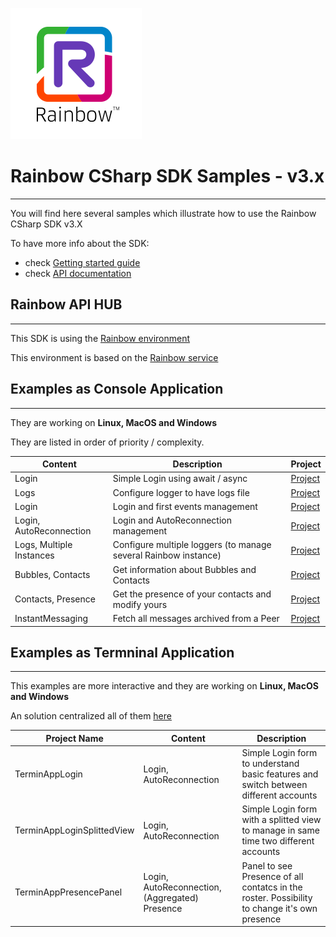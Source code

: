 ![Rainbow](../logo_rainbow.png)

 
# Rainbow CSharp SDK Samples - v3.x
---

You will find here several samples which illustrate how to use the Rainbow CSharp SDK v3.X

To have more info about the SDK:
- check [Getting started guide](https://developers.openrainbow.com/doc/sdk/csharp/core/sts/guides/001_getting_started?isBeta=true)
- check [API documentation](https://developers.openrainbow.com/doc/sdk/csharp/core/sts/api/Rainbow.Application?isBeta=true)


## Rainbow API HUB
---

This SDK is using the [Rainbow environment](https://developers.openrainbow.com/)
 
This environment is based on the [Rainbow service](https://www.openrainbow.com/) 


## Examples as Console Application
---

They are working on **Linux, MacOS and Windows**

They are listed in order of priority / complexity.

| Content | Description | Project |
| --- | --- | --- |
| Login | Simple Login using await / async | [Project](./ConsoleApp/Login%20simple) |
| Logs | Configure logger to have logs file | [Project](./ConsoleApp/Configure%20logger) | 
| Login | Login and first events management | [Project](./ConsoleApp/Login%20and%20events) |
| Login, AutoReconnection | Login and AutoReconnection management | [Project](./ConsoleApp/Login%20and%20autoreconnection) |
| Logs, Multiple Instances | Configure multiple loggers (to manage several Rainbow instance) | [Project](./ConsoleApp/Configure%20multiple%20loggers) |
| Bubbles, Contacts | Get information about Bubbles and Contacts | [Project](./ConsoleApp/Get%20basic%20contacts%20and%20bubbles%20info) |
| Contacts, Presence | Get the presence of your contacts and modify yours | [Project](./ConsoleApp/Get%20and%20set%20presence) |
| InstantMessaging | Fetch all messages archived from a Peer | [Project](./ConsoleApp/Fetch%20messages%20from%20peer) |


## Examples as Termninal Application
---

This examples are more interactive and they are working on **Linux, MacOS and Windows**

An solution centralized all of them [here](./TerminalApp/TerminalApp.sln)

| Project Name | Content | Description |
| --- | --- | --- |
| TerminAppLogin | Login, AutoReconnection | Simple Login form to understand basic features and switch between different accounts  |
| TerminAppLoginSplittedView | Login, AutoReconnection | Simple Login form with a splitted view to manage in same time two different accounts | 
| TerminAppPresencePanel | Login, AutoReconnection, (Aggregated) Presence | Panel to see Presence of all contatcs in the roster. Possibility to change it's own presence | 


